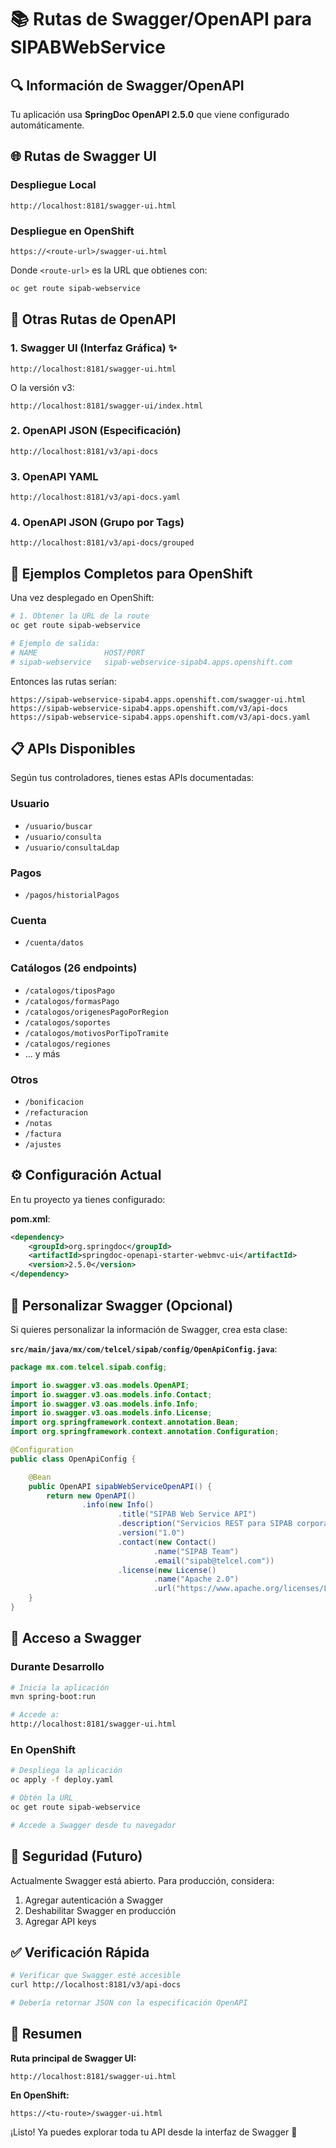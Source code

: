 # 📚 Rutas de Swagger/OpenAPI para SIPABWebService

## 🔍 Información de Swagger/OpenAPI

Tu aplicación usa **SpringDoc OpenAPI 2.5.0** que viene configurado automáticamente.

## 🌐 Rutas de Swagger UI

### Despliegue Local
```
http://localhost:8181/swagger-ui.html
```

### Despliegue en OpenShift
```
https://<route-url>/swagger-ui.html
```
Donde `<route-url>` es la URL que obtienes con:
```bash
oc get route sipab-webservice
```

## 📄 Otras Rutas de OpenAPI

### 1. **Swagger UI** (Interfaz Gráfica) ✨
```
http://localhost:8181/swagger-ui.html
```
O la versión v3:
```
http://localhost:8181/swagger-ui/index.html
```

### 2. **OpenAPI JSON** (Especificación)
```
http://localhost:8181/v3/api-docs
```

### 3. **OpenAPI YAML**
```
http://localhost:8181/v3/api-docs.yaml
```

### 4. **OpenAPI JSON (Grupo por Tags)**
```
http://localhost:8181/v3/api-docs/grouped
```

## 🔗 Ejemplos Completos para OpenShift

Una vez desplegado en OpenShift:

```bash
# 1. Obtener la URL de la route
oc get route sipab-webservice

# Ejemplo de salida:
# NAME               HOST/PORT
# sipab-webservice   sipab-webservice-sipab4.apps.openshift.com
```

Entonces las rutas serían:

```
https://sipab-webservice-sipab4.apps.openshift.com/swagger-ui.html
https://sipab-webservice-sipab4.apps.openshift.com/v3/api-docs
https://sipab-webservice-sipab4.apps.openshift.com/v3/api-docs.yaml
```

## 📋 APIs Disponibles

Según tus controladores, tienes estas APIs documentadas:

### Usuario
- `/usuario/buscar`
- `/usuario/consulta`
- `/usuario/consultaLdap`

### Pagos
- `/pagos/historialPagos`

### Cuenta
- `/cuenta/datos`

### Catálogos (26 endpoints)
- `/catalogos/tiposPago`
- `/catalogos/formasPago`
- `/catalogos/origenesPagoPorRegion`
- `/catalogos/soportes`
- `/catalogos/motivosPorTipoTramite`
- `/catalogos/regiones`
- ... y más

### Otros
- `/bonificacion`
- `/refacturacion`
- `/notas`
- `/factura`
- `/ajustes`

## ⚙️ Configuración Actual

En tu proyecto ya tienes configurado:

**pom.xml**:
```xml
<dependency>
    <groupId>org.springdoc</groupId>
    <artifactId>springdoc-openapi-starter-webmvc-ui</artifactId>
    <version>2.5.0</version>
</dependency>
```

## 🎨 Personalizar Swagger (Opcional)

Si quieres personalizar la información de Swagger, crea esta clase:

**`src/main/java/mx/com/telcel/sipab/config/OpenApiConfig.java`**:

```java
package mx.com.telcel.sipab.config;

import io.swagger.v3.oas.models.OpenAPI;
import io.swagger.v3.oas.models.info.Contact;
import io.swagger.v3.oas.models.info.Info;
import io.swagger.v3.oas.models.info.License;
import org.springframework.context.annotation.Bean;
import org.springframework.context.annotation.Configuration;

@Configuration
public class OpenApiConfig {

    @Bean
    public OpenAPI sipabWebServiceOpenAPI() {
        return new OpenAPI()
                .info(new Info()
                        .title("SIPAB Web Service API")
                        .description("Servicios REST para SIPAB corporativo")
                        .version("1.0")
                        .contact(new Contact()
                                .name("SIPAB Team")
                                .email("sipab@telcel.com"))
                        .license(new License()
                                .name("Apache 2.0")
                                .url("https://www.apache.org/licenses/LICENSE-2.0.html")));
    }
}
```

## 🚀 Acceso a Swagger

### Durante Desarrollo

```bash
# Inicia la aplicación
mvn spring-boot:run

# Accede a:
http://localhost:8181/swagger-ui.html
```

### En OpenShift

```bash
# Despliega la aplicación
oc apply -f deploy.yaml

# Obtén la URL
oc get route sipab-webservice

# Accede a Swagger desde tu navegador
```

## 🔐 Seguridad (Futuro)

Actualmente Swagger está abierto. Para producción, considera:

1. Agregar autenticación a Swagger
2. Deshabilitar Swagger en producción
3. Agregar API keys

## ✅ Verificación Rápida

```bash
# Verificar que Swagger esté accesible
curl http://localhost:8181/v3/api-docs

# Debería retornar JSON con la especificación OpenAPI
```

## 🎯 Resumen

**Ruta principal de Swagger UI:**
```
http://localhost:8181/swagger-ui.html
```

**En OpenShift:**
```
https://<tu-route>/swagger-ui.html
```

¡Listo! Ya puedes explorar toda tu API desde la interfaz de Swagger 🎉

